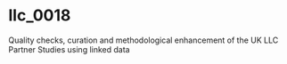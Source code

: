 # llc_0018
Quality checks, curation and methodological enhancement of the UK LLC Partner Studies using linked data 
